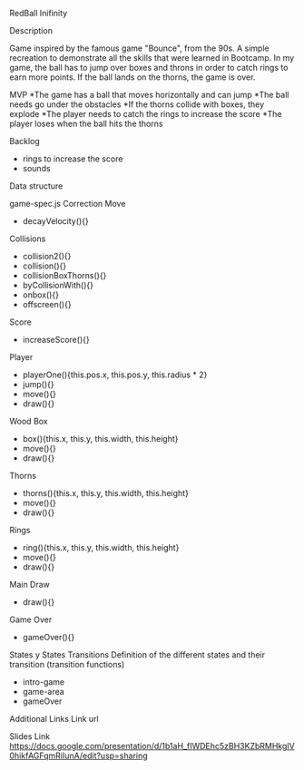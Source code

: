 RedBall Inifinity

Description

Game inspired by the famous game "Bounce", from the 90s. A simple recreation to demonstrate all the skills that were learned in Bootcamp.
In my game, the ball has to jump over boxes and throns in order to catch rings to earn more points.
If the ball lands on the thorns, the game is over.

MVP
*The game has a ball that moves horizontally and can jump
*The ball needs go under the obstacles
*If the thorns collide with boxes, they explode
*The player needs to catch the rings to increase the score
*The player loses when the ball hits the thorns

Backlog
* rings to increase the score
* sounds

Data structure

game-spec.js
Correction Move
* decayVelocity(){}

Collisions
* collision2(){}
* collision(){}
* collisionBoxThorns(){}
* byCollisionWith(){}
* onbox(){}
* offscreen(){}

Score
* increaseScore(){}


Player
* playerOne(){this.pos.x, this.pos.y, this.radius * 2}
* jump(){}
* move(){}
* draw(){}

Wood Box
* box(){this.x, this.y, this.width, this.height}
* move(){}
* draw(){}

Thorns
* thorns(){this.x, this.y, this.width, this.height}
* move(){}
* draw(){}

Rings
* ring(){this.x, this.y, this.width, this.height}
* move(){}
* draw(){}

Main Draw
* draw(){}

Game Over
* gameOver(){}

States y States Transitions
Definition of the different states and their transition (transition functions)

* intro-game
* game-area
* gameOver


Additional Links
Link url

Slides
Link https://docs.google.com/presentation/d/1b1aH_fIWDEhc5zBH3KZbRMHkgIV0hikfAGFqmRiIunA/edit?usp=sharing